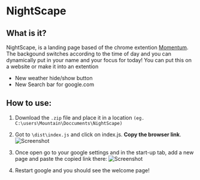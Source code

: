 # NightScape

## What is it?
NightScape, is a landing page based of the chrome extention [Momentum](https://chrome.google.com/webstore/detail/momentum/). The backgound switches according to the time 
of day and you can dynamically put in your name and your focus for today! You can put this on a website or make it into
an extention

- New weather hide/show button
- New Search bar for google.com

## How to use:

1. Download the `.zip` file and place it in a location `(eg. C:\users\Mountain\Doccuments\NightScape)`

2. Got to `\dist\index.js` and click on index.js. **Copy the browser link**.
![Screenshot](https://i.imgur.com/n2X1RE3.jpg)

3. Once open go to your google settings and in the start-up tab, add a new page and paste the copied link there:
![Screenshot](https://i.imgur.com/06tS24R.jpg?1)

4. Restart google and you should see the welcome page!
